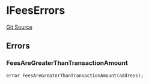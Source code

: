 # IFeesErrors
[Git Source](https://github.com/thrackle-io/tron/blob/fd00dd3f701afe5991226ded04be9da490ad380d/src/common/IErrors.sol)


## Errors
### FeesAreGreaterThanTransactionAmount

```solidity
error FeesAreGreaterThanTransactionAmount(address);
```


